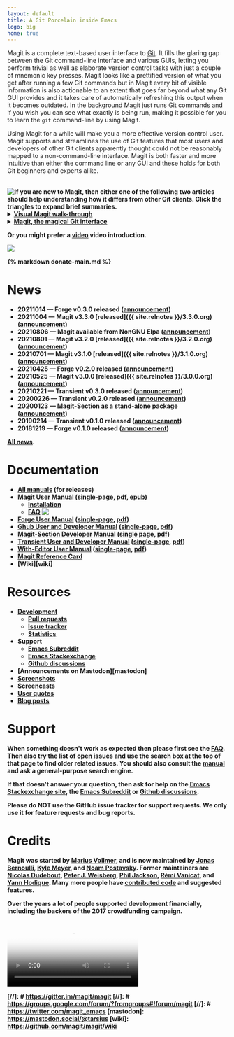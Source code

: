 ```yaml
---
layout: default
title: A Git Porcelain inside Emacs
logo: big
home: true
---
```


Magit is a complete text-based user interface to [Git].  It fills the
glaring gap between the Git command-line interface and various GUIs,
letting you perform trivial as well as elaborate version control tasks
with just a couple of mnemonic key presses.  Magit looks like a
prettified version of what you get after running a few Git commands
but in Magit every bit of visible information is also actionable to an
extent that goes far beyond what any Git GUI provides and it takes
care of automatically refreshing this output when it becomes outdated.
In the background Magit just runs Git commands and if you wish you can
see what exactly is being run, making it possible for you to learn
the `git` command-line by using Magit.

Using Magit for a while will make you a more effective version control
user.  Magit supports and streamlines the use of Git features that
most users and developers of other Git clients apparently thought
could not be reasonably mapped to a non-command-line interface.  Magit
is both faster and more intuitive than either the command line or any
GUI and these holds for both Git beginners and experts alike.

<br>
<img class="clear" src="/assets/L.png" align="top" style="float: left;">
<b>
  If you are new to Magit, then either one of the following two
  articles should help understanding how it differs from other Git
  clients.  Click the triangles to expand brief summaries.
<b>

<details>
  <summary>
  <a href="https://emacsair.me/2017/09/01/magit-walk-through">Visual Magit walk-through</a>
  </summary>

  If you are completely new to Magit, then this article is a good
  visual introduction.

  Almost everything that you see in Magit can be acted on by pressing
  some key, but that's not obvious from just seeing how Magit looks.
  The screenshots and accompanying text of this article explain how to
  perform a variety of actions on Magit's output.
  <br>
</details>

<details>
  <summary>
  <a href="https://emacsair.me/2017/09/01/the-magical-git-interface">Magit, the magical Git interface</a>
  </summary>

  Magit differs significantly from other Git interfaces, and its
  advantages are not immediately obvious simply from looking at a few
  screenshots as presented in the preceding article.

  This article discusses Magit's properties in somewhat more abstract
  terms.
</details>

Or you might prefer a [video](/screencasts) video introduction.

<a href="/screenshots">
  <img class="screenshot" src="/screenshots/status.png">
</a>


<br>
<script type="text/javascript" src="/quotes/quotes.js"></script>
<script type="text/javascript">window.onload = function(){inject_quotes(); simpleCssSwitch();}</script>

<section>
  <blockquote id="quote1"></blockquote>
  <blockquote id="quote2"></blockquote>
  {% markdown donate-main.md %}
  <br>
</section>

# News

<!--Also update news/index.md-->
* 20211014 — Forge **v0.3.0** released
  ([announcement](https://emacsair.me/2021/10/14/forge-0.3))
* 20211004 — Magit **v3.3.0** [released]({{ site.relnotes }}/3.3.0.org)
  ([announcement](https://emacsair.me/2021/10/04/magit-3.3))
* 20210806 — Magit available from NonGNU Elpa
  ([announcement](https://emacsair.me/2021/08/06/nongnu-elpa))
* 20210801 — Magit **v3.2.0** [released]({{ site.relnotes }}/3.2.0.org)
  ([announcement](https://emacsair.me/2021/08/01/magit-3.2))
* 20210701 — Magit **v3.1.0** [released]({{ site.relnotes }}/3.1.0.org)
  ([announcement](https://emacsair.me/2021/07/01/magit-3.1))
* 20210425 — Forge **v0.2.0** released
  ([announcement](https://emacsair.me/2021/05/25/forge-0.2))
* 20210525 — Magit **v3.0.0** [released]({{ site.relnotes }}/3.0.0.org)
  ([announcement](https://emacsair.me/2021/05/25/magit-3.0))
* 20210221 — Transient **v0.3.0** released
  ([announcement](https://emacsair.me/2021/02/21/transient-0.3))
* 20200226 — Transient **v0.2.0** released
  ([announcement](https://emacsair.me/2020/02/26/transient-0.2))
* 20200123 — Magit-Section as a stand-alone package
  ([announcement](https://emacsair.me/2020/01/23/magit-section))
* 20190214 — Transient **v0.1.0** released
  ([announcement](https://emacsair.me/2019/02/14/transient-0.1))
* 20181219 — Forge **v0.1.0** released
  ([announcement](https://emacsair.me/2018/12/19/forge-0.1))

[All news](/news).

# Documentation

* [All manuals](/manual) (for releases)
* [Magit User Manual](/manual/magit)
  ([single-page](/manual/magit.html),
   [pdf](/manual/magit.pdf),
   [epub](/manual/magit.epub))
  * [Installation](/manual/magit/Installation.html)
  * [FAQ](/manual/magit/FAQ.html)
    <img class="clear" src="/assets/R.png" align="top">
* [Forge User Manual](/manual/forge)
  ([single-page](/manual/forge.html),
   [pdf](/manual/forge.pdf))
* [Ghub User and Developer Manual](/manual/ghub)
  ([single-page](/manual/ghub.html),
   [pdf](/manual/ghub.pdf))
* [Magit-Section Developer Manual](/manual/magit-section)
  ([single page](/manual/magit-section.html),
  [pdf](/manual/magit-section.pdf))
* [Transient User and Developer Manual](/manual/transient)
  ([single-page](/manual/transient.html),
   [pdf](/manual/transient.pdf))
* [With-Editor User Manual](/manual/with-editor)
  ([single-page](/manual/with-editor.html),
   [pdf](/manual/with-editor.pdf))
* [Magit Reference Card](/manual/magit-refcard.pdf)
* [Wiki][wiki]

# Resources

* [Development][devel]
  * [Pull requests][pulls]
  * [Issue tracker][issues]
  * [Statistics](/stats)
* Support
  * [Emacs Subreddit][reddit]
  * [Emacs Stackexchange][stackexchange]
  * [Github discussions][discussions]
* [Announcements on Mastodon][mastodon]
* [Screenshots](https://emacsair.me/2017/09/01/magit-walk-through)
* [Screencasts](/screencasts)
* [User quotes](/quotes)
* [Blog posts](/blogs)

# Support

When something doesn't work as expected then please first see the
[FAQ][faq].  Then also try the list of [open issues][issues] and use
the search box at the top of that page to find older related issues.
You should also consult the [manual][manual] and ask a general-purpose
search engine.

If that doesn't answer your question, then ask for help on the
[Emacs Stackexchange site][stackexchange], the [Emacs Subreddit][reddit]
or [Github discussions][discussions].

Please do NOT use the GitHub issue tracker for support requests.
We only use it for feature requests and bug reports.

# Credits

Magit was started by [Marius Vollmer][marius], and is now maintained
by [Jonas Bernoulli][jonas], [Kyle Meyer][kyle], and
[Noam Postavsky][noam].  Former maintainers are
[Nicolas Dudebout][nicolas], [Peter J. Weisberg][peter],
[Phil Jackson][phil], [Rémi Vanicat][remi], and [Yann Hodique][yann].
Many more people have [contributed code][authors] and suggested
features.

Over the years a lot of people supported development financially,
including the backers of the 2017 crowdfunding campaign.

<video id="gource" controls poster="/assets/videos/gource-700x700.png">
  <source src="/assets/videos/gource-700x700.webm" type="video/webm">
</video>

[contrib]: https://github.com/magit/magit/blob/master/CONTRIBUTING.md
[devel]:   https://github.com/magit/magit
[issues]:  https://github.com/magit/magit/issues
[pulls]:   https://github.com/magit/magit/pulls

[authors]: /stats/magit/authors.html
[faq]:     /manual/magit/FAQ.html
[manual]:  /manual

[reddit]:        https://www.reddit.com/r/emacs
[stackexchange]: https://emacs.stackexchange.com/questions/tagged/magit
[discussions]:   https://github.com/magit/magit/discussions/4630
[//]: #          https://gitter.im/magit/magit
[//]: #          https://groups.google.com/forum/?fromgroups#!forum/magit
[//]: #          https://twitter.com/magit_emacs
[mastodon]:      https://mastodon.social/@tarsius
[wiki]:          https://github.com/magit/magit/wiki

[Emacs]:   https://www.gnu.org/software/emacs
[Git]:     https://git-scm.com

[jonas]:   https://emacsair.me
[kyle]:    https://github.com/kyleam
[marius]:  https://github.com/mvollmer
[nicolas]: http://dudebout.com
[noam]:    https://github.com/npostavs
[peter]:   https://github.com/pjweisberg
[phil]:    https://github.com/philjackson
[remi]:    https://github.com/vanicat
[yann]:    http://www.hodique.info

[porcelain]: https://stackoverflow.com/questions/6976473
